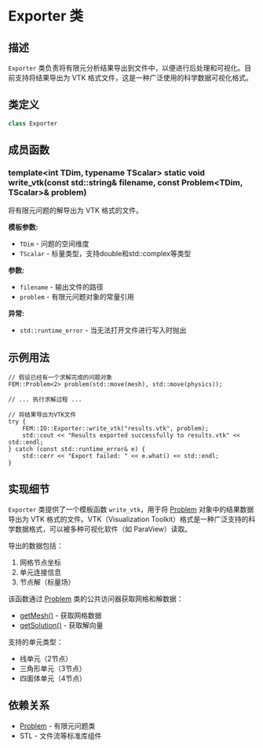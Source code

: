 # Exporter 类

## 描述

`Exporter` 类负责将有限元分析结果导出到文件中，以便进行后处理和可视化。目前支持将结果导出为 VTK 格式文件，这是一种广泛使用的科学数据可视化格式。

## 类定义

```cpp
class Exporter
```

## 成员函数

### template<int TDim, typename TScalar> static void write_vtk(const std::string& filename, const Problem<TDim, TScalar>& problem)

将有限元问题的解导出为 VTK 格式的文件。

**模板参数:**
- `TDim` - 问题的空间维度
- `TScalar` - 标量类型，支持double和std::complex<double>等类型

**参数:**
- `filename` - 输出文件的路径
- `problem` - 有限元问题对象的常量引用

**异常:**
- `std::runtime_error` - 当无法打开文件进行写入时抛出

## 示例用法

```
// 假设已经有一个求解完成的问题对象
FEM::Problem<2> problem(std::move(mesh), std::move(physics));

// ... 执行求解过程 ...

// 将结果导出为VTK文件
try {
    FEM::IO::Exporter::write_vtk("results.vtk", problem);
    std::cout << "Results exported successfully to results.vtk" << std::endl;
} catch (const std::runtime_error& e) {
    std::cerr << "Export failed: " << e.what() << std::endl;
}
```

## 实现细节

`Exporter` 类提供了一个模板函数 `write_vtk`，用于将 [Problem](../../core/classes/Problem.md) 对象中的结果数据导出为 VTK 格式的文件。VTK（Visualization Toolkit）格式是一种广泛支持的科学数据格式，可以被多种可视化软件（如 ParaView）读取。

导出的数据包括：
1. 网格节点坐标
2. 单元连接信息
3. 节点解（标量场）

该函数通过 [Problem](../../core/classes/Problem.md) 类的公共访问器获取网格和解数据：
- [getMesh()](../../core/classes/Problem.md) - 获取网格数据
- [getSolution()](../../core/classes/Problem.md) - 获取解向量

支持的单元类型：
- 线单元（2节点）
- 三角形单元（3节点）
- 四面体单元（4节点）

## 依赖关系

- [Problem](../../core/classes/Problem.md) - 有限元问题类
- STL - 文件流等标准库组件